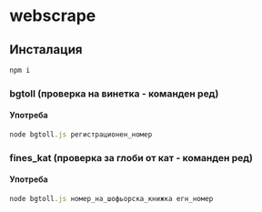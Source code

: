 # webscrape

## Инсталация
```javascript
npm i
```

### bgtoll (проверка на винетка - команден ред)
#### Употреба
```javascript
node bgtoll.js регистрационен_номер
```

### fines_kat (проверка за глоби от кат - команден ред)
#### Употреба
```javascript
node bgtoll.js номер_на_шофьорска_книжка егн_номер
```




